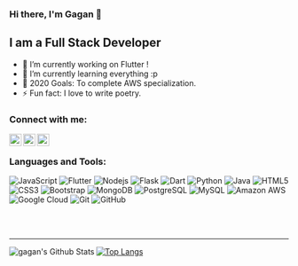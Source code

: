 ### Hi there, I'm Gagan  👋
## I am a Full Stack Developer

- 🔭 I’m currently working on Flutter !
- 🌱 I’m currently learning everything :p
- 🥅 2020 Goals: To complete AWS specialization.
- ⚡ Fun fact: I love to write poetry.

### Connect with me:

[<img align="left" alt="Arnav | LinkedIn" width="22px" src="https://cdn.jsdelivr.net/npm/simple-icons@v3/icons/linkedin.svg" />][linkedin]
[<img align="left" alt="Gagan | Instagram" width="22px" src="https://cdn.jsdelivr.net/npm/simple-icons@v3/icons/instagram.svg" />][instagram]
[<img align="left" alt="Gagan | Twitter" width="22px" src="https://cdn.jsdelivr.net/npm/simple-icons@v3/icons/twitter.svg" />][twitter]

<br />

### Languages and Tools:

![JavaScript](https://img.shields.io/badge/-JavaScript-black?style=flat-square&logo=javascript)
![Flutter](https://img.shields.io/badge/-Flutter-blue?style=flat-square&logo=flutter)
![Nodejs](https://img.shields.io/badge/-Nodejs-black?style=flat-square&logo=Node.js)
![Flask](https://img.shields.io/badge/-Flask-blue?style=flat-square&logo=flask)
![Dart](https://img.shields.io/badge/-Dart-blue?style=flat-square&logo=dart)
![Python](https://img.shields.io/badge/-Python-black?style=flat-square&logo=Python)
![Java](https://img.shields.io/badge/-java-E34A86?style=flat-square&logo=java)
![HTML5](https://img.shields.io/badge/-HTML5-E34F26?style=flat-square&logo=html5&logoColor=white)
![CSS3](https://img.shields.io/badge/-CSS3-1572B6?style=flat-square&logo=css3)
![Bootstrap](https://img.shields.io/badge/-Bootstrap-563D7C?style=flat-square&logo=bootstrap)
![MongoDB](https://img.shields.io/badge/-MongoDB-black?style=flat-square&logo=mongodb)
![PostgreSQL](https://img.shields.io/badge/-PostgreSQL-336791?style=flat-square&logo=postgresql)
![MySQL](https://img.shields.io/badge/-MySQL-black?style=flat-square&logo=mysql)
![Amazon AWS](https://img.shields.io/badge/Amazon%20AWS-232F3E?style=flat-square&logo=amazon-aws)
![Google Cloud](https://img.shields.io/badge/Google%20Cloud-black?style=flat-square&logo=google-cloud)
![Git](https://img.shields.io/badge/-Git-black?style=flat-square&logo=git)
![GitHub](https://img.shields.io/badge/-GitHub-181717?style=flat-square&logo=github)



<br />
<br />

---
<img align="left" alt="gagan's Github Stats" src="https://github-readme-stats.vercel.app/api?username=gagantalreja&show_icons=true&hide_border=true&count_private=true" />



[![Top Langs](https://github-readme-stats.vercel.app/api/top-langs/?username=gagantalreja)](https://github.com/foxy17)

[instagram]: https://www.instagram.com/gagantalreja/
[linkedin]: https://www.linkedin.com/in/gagantalreja/
[twitter]: https://www.twitter.com/gagantalreja


